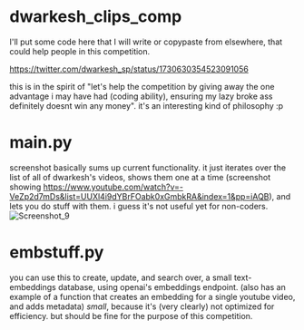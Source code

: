 # dwarkesh_clips_comp
I'll put some code here that I will write or copypaste from elsewhere, that could help people in this competition.

https://twitter.com/dwarkesh_sp/status/1730630354523091056

this is in the spirit of "let's help the competition by giving away the one advantage i may have had (coding ability), ensuring my lazy broke ass definitely doesnt win any money". it's an interesting kind of philosophy :p

# main.py
screenshot basically sums up current functionality. it just iterates over the list of all of dwarkesh's videos, shows them one at a time (screenshot showing https://www.youtube.com/watch?v=-VeZp2d7mDs&list=UUXl4i9dYBrFOabk0xGmbkRA&index=1&pp=iAQB), and lets you do stuff with them. i guess it's not useful yet for non-coders.
![Screenshot_9](https://github.com/AtillaYasar/dwarkesh_clips_comp/assets/112716905/1fc04976-17cf-425b-8ae6-44298d038ac7)

# embstuff.py
you can use this to create, update, and search over, a small text-embeddings database, using openai's embeddings endpoint. (also has an example of a function that creates an embedding for a single youtube video, and adds metadata)
*small*, because it's (very clearly) not optimized for efficiency. but should be fine for the purpose of this competition.
